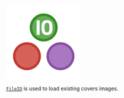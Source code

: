 ![JuliaIO](assets/juliaio.png)

[`FileIO`](https://github.com/JuliaIO/FileIO.jl) is used to load existing covers images.
